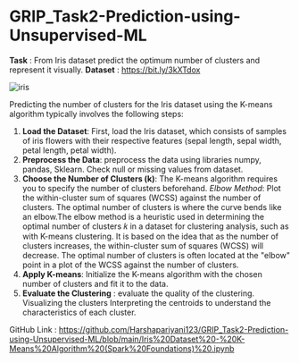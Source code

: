 # GRIP_Task2-Prediction-using-Unsupervised-ML

**Task** : From Iris dataset predict the optimum number of clusters and represent it visually.
**Dataset** : https://bit.ly/3kXTdox

![iris](https://github.com/Harshapariyani123/GRIP_Task2-Prediction-using-Unsupervised-ML/assets/45930784/5cb15df5-bf25-4954-bccf-f637bbd487dc)


Predicting the number of clusters for the Iris dataset using the K-means algorithm typically involves the following steps:

1. **Load the Dataset**: First, load the Iris dataset, which consists of samples of iris flowers with their respective features (sepal length, sepal width, petal length, petal width).
2. **Preprocess the Data**: preprocess the data using libraries numpy, pandas, Sklearn. Check null or missing values from dataset.
3. **Choose the Number of Clusters (k)**: The K-means algorithm requires you to specify the number of clusters beforehand.
_Elbow Method_: Plot the within-cluster sum of squares (WCSS) against the number of clusters. The optimal number of clusters is where the curve bends like an elbow.The elbow method is a heuristic used in determining the optimal number of clusters 𝑘 in a dataset for clustering analysis, such as with K-means clustering. It is based on the idea that as the number of clusters increases, the within-cluster sum of squares (WCSS) will decrease. The optimal number of clusters is often located at the "elbow" point in a plot of the WCSS against the number of clusters.
4. **Apply K-means**: Initialize the K-means algorithm with the chosen number of clusters and fit it to the data.
5. **Evaluate the Clustering** : evaluate the quality of the clustering. Visualizing the clusters Interpreting the centroids to understand the characteristics of each cluster.

GitHub Link : https://github.com/Harshapariyani123/GRIP_Task2-Prediction-using-Unsupervised-ML/blob/main/Iris%20Dataset%20-%20K-Means%20Algorithm%20(Spark%20Foundations)%20.ipynb




